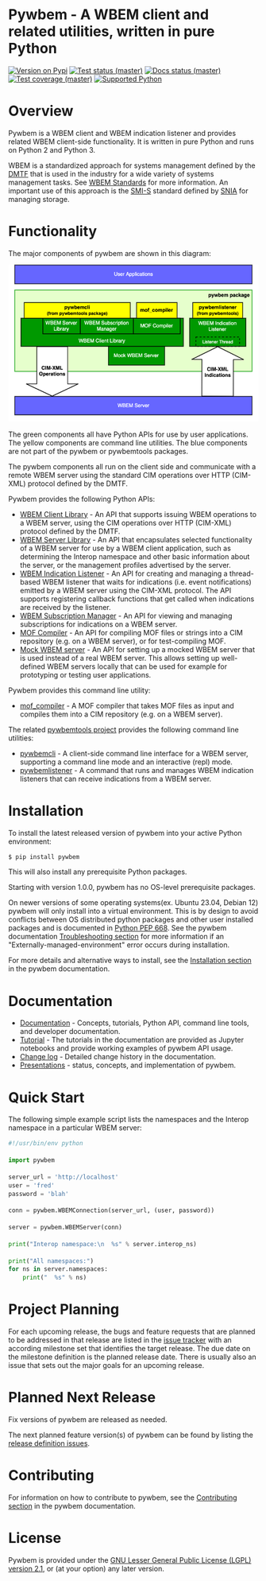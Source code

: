 # Pywbem - A WBEM client and related utilities, written in pure Python

[![Version on Pypi](https://img.shields.io/pypi/v/pywbem.svg)](https://pypi.python.org/pypi/pywbem/)
[![Test status (master)](https://github.com/pywbem/pywbem/actions/workflows/test.yml/badge.svg?branch=master)](https://github.com/pywbem/pywbem/actions/workflows/test.yml?query=branch%3Amaster)
[![Docs status (master)](https://readthedocs.org/projects/pywbem/badge/?version=latest)](https://readthedocs.org/projects/pywbem/builds/)
[![Test coverage (master)](https://coveralls.io/repos/github/pywbem/pywbem/badge.svg?branch=master)](https://coveralls.io/github/pywbem/pywbem?branch=master)
[![Supported Python](https://img.shields.io/pypi/pyversions/pywbem.svg?color=brightgreen)](https://pypi.python.org/pypi/pywbem/)

# Overview

Pywbem is a WBEM client and WBEM indication listener and provides
related WBEM client-side functionality. It is written in pure Python and
runs on Python 2 and Python 3.

WBEM is a standardized approach for systems management defined by the
[DMTF](https://www.dmtf.org) that is used in the industry for a wide
variety of systems management tasks. See [WBEM
Standards](https://www.dmtf.org/standards/wbem) for more information. An
important use of this approach is the
[SMI-S](https://www.snia.org/tech_activities/standards/curr_standards/smi)
standard defined by [SNIA](https://www.snia.org) for managing storage.

# Functionality

The major components of pywbem are shown in this diagram:

![pywbem components](images/pywbemcomponents.png)

The green components all have Python APIs for use by user applications.
The yellow components are command line utilities. The blue components
are not part of the pywbem or pywbemtools packages.

The pywbem components all run on the client side and communicate with a
remote WBEM server using the standard CIM operations over HTTP (CIM-XML)
protocol defined by the DMTF.

Pywbem provides the following Python APIs:

- [WBEM Client Library](https://pywbem.readthedocs.io/en/latest/client.html) -
  An API that supports issuing WBEM operations to a WBEM server, using the CIM
  operations over HTTP (CIM-XML) protocol defined by the DMTF.
- [WBEM Server Library](https://pywbem.readthedocs.io/en/latest/server.html) -
  An API that encapsulates selected functionality of a WBEM server for use by a
  WBEM client application, such as determining the Interop namespace and other
  basic information about the server, or the management profiles advertised by
  the server.
- [WBEM Indication Listener](https://pywbem.readthedocs.io/en/latest/indication.html) -
  An API for creating and managing a thread-based WBEM listener that waits for
  indications (i.e. event notifications) emitted by a WBEM server using the
  CIM-XML protocol. The API supports registering callback functions that get
  called when indications are received by the listener.
- [WBEM Subscription Manager](https://pywbem.readthedocs.io/en/latest/subscription.html) -
  An API for viewing and managing subscriptions for indications on a WBEM server.
- [MOF Compiler](https://pywbem.readthedocs.io/en/latest/compiler.html) -
  An API for compiling MOF files or strings into a CIM repository (e.g. on a
  WBEM server), or for test-compiling MOF.
- [Mock WBEM server](https://pywbem.readthedocs.io/en/latest/mockwbemserver.html) -
  An API for setting up a mocked WBEM server that is used instead of a real WBEM
  server. This allows setting up well-defined WBEM servers locally that can be
  used for example for prototyping or testing user applications.

Pywbem provides this command line utility:

- [mof_compiler](https://pywbem.readthedocs.io/en/latest/utilities.html#mof-compiler) -
  A MOF compiler that takes MOF files as input and compiles them into a CIM
  repository (e.g. on a WBEM server).

The related [pywbemtools project](https://github.com/pywbem/pywbemtools)
provides the following command line utilities:

- [pywbemcli](https://pywbemtools.readthedocs.io/en/latest/pywbemcli) -
  A client-side command line interface for a WBEM server, supporting a command
  line mode and an interactive (repl) mode.
- [pywbemlistener](https://pywbemtools.readthedocs.io/en/latest/pywbemlistener) -
  A command that runs and manages WBEM indication listeners that can receive
  indications from a WBEM server.

# Installation

To install the latest released version of pywbem into your active Python
environment:

``` bash
$ pip install pywbem
```

This will also install any prerequisite Python packages.

Starting with version 1.0.0, pywbem has no OS-level prerequisite packages.

On newer versions of some operating systems(ex. Ubuntu 23.04, Debian 12)
pywbem will only install into a virtual environment. This is by design
to avoid conflicts between OS distributed python packages and other user
installed packages and is documented in
[Python PEP 668](https://peps.python.org/pep-0668/). See the pywbem documentation
[Troubleshooting section](https://pywbem.readthedocs.io/en/latest/appendix.html#troubleshooting)
for more information if an \"Externally-managed-environment\" error
occurs during installation.

For more details and alternative ways to install, see the
[Installation section](https://pywbem.readthedocs.io/en/latest/intro.html#installation)
in the pywbem documentation.

# Documentation

- [Documentation](https://pywbem.readthedocs.io/en/latest/) -
  Concepts, tutorials, Python API, command line tools, and developer
  documentation.
- [Tutorial](https://pywbem.readthedocs.io/en/latest/tutorial.html) -
  The tutorials in the documentation are provided as Jupyter notebooks
  and provide working examples of pywbem API usage.
- [Change log](https://pywbem.readthedocs.io/en/latest/changes.html) -
  Detailed change history in the documentation.
- [Presentations](https://pywbem.github.io/pywbem/documentation.html) -
  status, concepts, and implementation of pywbem.

# Quick Start

The following simple example script lists the namespaces and the Interop
namespace in a particular WBEM server:

``` python
#!/usr/bin/env python

import pywbem

server_url = 'http://localhost'
user = 'fred'
password = 'blah'

conn = pywbem.WBEMConnection(server_url, (user, password))

server = pywbem.WBEMServer(conn)

print("Interop namespace:\n  %s" % server.interop_ns)

print("All namespaces:")
for ns in server.namespaces:
    print("  %s" % ns)
```

# Project Planning

For each upcoming release, the bugs and feature requests that are planned to be
addressed in that release are listed in the
[issue tracker](https://github.com/pywbem/pywbem/issues) with an according
milestone set that identifies the target release. The due date on the milestone
definition is the planned release date. There is usually also an issue that
sets out the major goals for an upcoming release.

# Planned Next Release

Fix versions of pywbem are released as needed.

The next planned feature version(s) of pywbem can be found by listing the
[release definition issues](https://github.com/pywbem/pywbem/issues?q=is%3Aissue+is%3Aopen+label%3A%22release+definition%22).

# Contributing

For information on how to contribute to pywbem, see the
[Contributing section](https://pywbem.readthedocs.io/en/latest/development.html#contributing)
in the pywbem documentation.

# License

Pywbem is provided under the
[GNU Lesser General Public License (LGPL) version 2.1](https://raw.githubusercontent.com/pywbem/pywbem/master/LICENSE.txt),
or (at your option) any later version.
